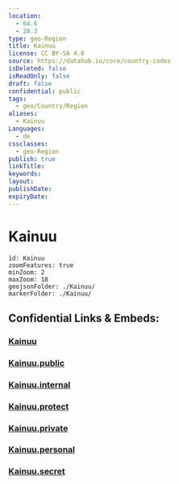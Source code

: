 ```yaml
---
location:
  - 64.6
  - 28.3
type: geo-Region
title: Kainuu
license: CC BY-SA 4.0
source: https://datahub.io/core/country-codes
isDeleted: false
isReadOnly: false
draft: false
confidential: public
tags:
  - geo/Country/Region
aliases:
  - Kainuu
Languages:
  - de
cssclasses:
  - geo-Region
publish: true
linkTitle:
keywords:
layout:
publishDate:
expiryDate:
---
```


# Kainuu

```leaflet
id: Kainuu
zoomFeatures: true 
minZoom: 2 
maxZoom: 18
geojsonFolder: ./Kainuu/
markerFolder: ./Kainuu/
```


## Confidential Links & Embeds: 

### [Kainuu](/_Standards/Earth/Continent/Europe/Europe~North/Finland/Provinces~Finland/Oulu/counties~Oulu/Kainuu.md) 

### [Kainuu.public](/_public/Earth/Continent/Europe/Europe~North/Finland/Provinces~Finland/Oulu/counties~Oulu/Kainuu.public.md) 

### [Kainuu.internal](/_internal/Earth/Continent/Europe/Europe~North/Finland/Provinces~Finland/Oulu/counties~Oulu/Kainuu.internal.md) 

### [Kainuu.protect](/_protect/Earth/Continent/Europe/Europe~North/Finland/Provinces~Finland/Oulu/counties~Oulu/Kainuu.protect.md) 

### [Kainuu.private](/_private/Earth/Continent/Europe/Europe~North/Finland/Provinces~Finland/Oulu/counties~Oulu/Kainuu.private.md) 

### [Kainuu.personal](/_personal/Earth/Continent/Europe/Europe~North/Finland/Provinces~Finland/Oulu/counties~Oulu/Kainuu.personal.md) 

### [Kainuu.secret](/_secret/Earth/Continent/Europe/Europe~North/Finland/Provinces~Finland/Oulu/counties~Oulu/Kainuu.secret.md)

